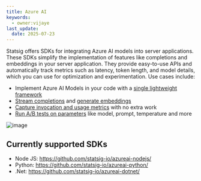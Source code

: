 ```yaml
---
title: Azure AI
keywords:
  - owner:vijaye
last_update:
  date: 2025-07-23
---
```


Statsig offers SDKs for integrating Azure AI models into server applications. These SDKs simplify the implementation of features like completions and embeddings in your server application. They provide easy-to-use APIs and automatically track metrics such as latency, token length, and model details, which you can use for optimization and experimentation. Use cases include:
* Implement Azure AI Models in your code with a [single lightweight framework](/azureai/model-client)
* [Stream completions](/azureai/completions) and [generate embeddings](/azureai/embeddings)
* [Capture invocation and usage metrics](/azureai/capturing-metrics/) with no extra work
* [Run A/B tests on parameters](/azureai/running-experiments) like model, prompt, temperature and more

![image](https://github.com/user-attachments/assets/b23c79c3-8501-4390-a3f3-3496970eb272)

## Currently supported SDKs

* Node JS: https://github.com/statsig-io/azureai-nodejs/
* Python: https://github.com/statsig-io/azureai-python/
* .Net: https://github.com/statsig-io/azureai-dotnet/
